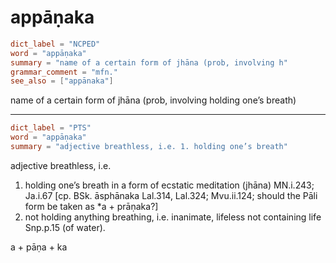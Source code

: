 # appāṇaka

``` toml
dict_label = "NCPED"
word = "appāṇaka"
summary = "name of a certain form of jhāna (prob, involving h"
grammar_comment = "mfn."
see_also = ["appānaka"]
```

name of a certain form of jhāna (prob, involving holding one’s breath)

--------------------

``` toml
dict_label = "PTS"
word = "appāṇaka"
summary = "adjective breathless, i.e. 1. holding one’s breath"
```

adjective breathless, i.e.

1. holding one’s breath in a form of ecstatic meditation (jhāna) MN.i.243; Ja.i.67 [cp. BSk. āsphānaka Lal.314, Lal.324; Mvu.ii.124; should the Pāli form be taken as \*a \+ prāṇaka?]
2. not holding anything breathing, i.e. inanimate, lifeless not containing life Snp.p.15 (of water).

a \+ pāṇa \+ ka

